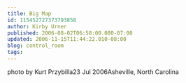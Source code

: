 ```yaml
---
title: Big Map
id: 115452727373793858
author: Kirby Urner
published: 2006-08-02T06:58:00.000-07:00
updated: 2006-11-15T11:44:22.010-08:00
blog: control_room
tags: 
---
```


[](http://photos1.blogger.com/blogger/1134/545/1600/gymsizemap.jpg)photo by Kurt Przybilla23 Jul 2006Asheville, North Carolina